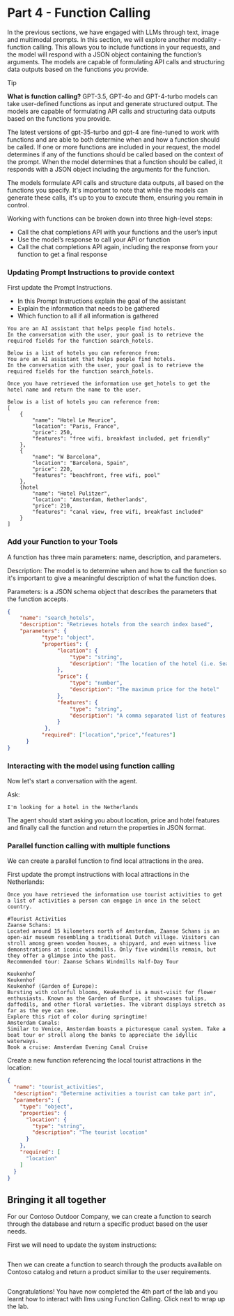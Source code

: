 # Part 4 - Function Calling

In the previous sections, we have engaged with LLMs through text, image and multimodal prompts. In this section, we will explore another modality - function calling. This allows you to include functions in your requests, and the model will respond with a JSON object containing the function’s arguments. The models are capable of formulating API calls and structuring data outputs based on the functions you provide.

> [!TIP]
> **What is function calling?** GPT-3.5, GPT-4o and GPT-4-turbo models can take user-defined functions as input and generate structured output. The models are capable of formulating API calls and structuring data outputs based on the functions you provide.

The latest versions of gpt-35-turbo and gpt-4 are fine-tuned to work with functions and are able to both determine when and how a function should be called. If one or more functions are included in your request, the model determines if any of the functions should be called based on the context of the prompt. When the model determines that a function should be called, it responds with a JSON object including the arguments for the function.

The models formulate API calls and structure data outputs, all based on the functions you specify. It's important to note that while the models can generate these calls, it's up to you to execute them, ensuring you remain in control.

Working with functions can be broken down into three high-level steps:

- Call the chat completions API with your functions and the user’s input
- Use the model’s response to call your API or function
- Call the chat completions API again, including the response from your function to get a final response


### Updating Prompt Instructions to provide context

First update the Prompt Instructions. 
- In this Prompt Instructions explain the goal of the assistant
- Explain the information that needs to be gathered
- Which function to all if all information is gathered

```text title="Prompt Instructions"
You are an AI assistant that helps people find hotels. 
In the conversation with the user, your goal is to retrieve the required fields for the function search_hotels.
 
Below is a list of hotels you can reference from:
You are an AI assistant that helps people find hotels. 
In the conversation with the user, your goal is to retrieve the required fields for the function search_hotels.

Once you have retrieved the information use get_hotels to get the hotel name and return the name to the user.
 
Below is a list of hotels you can reference from:
[
    {
        "name": "Hotel Le Meurice",
        "location": "Paris, France",
        "price": 250,
        "features": "free wifi, breakfast included, pet friendly"
    },
    {
        "name": "W Barcelona",
        "location": "Barcelona, Spain",
        "price": 220,
        "features": "beachfront, free wifi, pool"
    },
    {hotel
        "name": "Hotel Pulitzer",
        "location": "Amsterdam, Netherlands",
        "price": 210,
        "features": "canal view, free wifi, breakfast included"
    }
]
```

### Add your Function to your Tools

A function has three main parameters: name, description, and parameters.

Description: The model is to determine when and how to call the function so it's important to give a meaningful description of what the function does.

Parameters: is a JSON schema object that describes the parameters that the function accepts.


```json title="Tools"
{
    "name": "search_hotels",
    "description": "Retrieves hotels from the search index based",
    "parameters": {
           "type": "object",             
           "properties": {
                "location": {
                    "type": "string",
                    "description": "The location of the hotel (i.e. Seattle, WA)"
                },
                "price": {
                    "type": "number",
                    "description": "The maximum price for the hotel"
                },
                "features": {
                    "type": "string",
                    "description": "A comma separated list of features (i.e. beachfront, free wifi, etc.)"
                }
            },
           "required": ["location","price","features"]
      }
}
```

### Interacting with the model using function calling

Now let's start a conversation with the agent.

Ask:
```text title="User Message"
I'm looking for a hotel in the Netherlands
```

The agent should start asking you about location, price and hotel features and finally call the function and return the properties in JSON format. 

### Parallel function calling with multiple functions

We can create a parallel function to find local attractions in the area. 

First update the prompt instructions with local attractions in the Netherlands:

```
Once you have retrieved the information use tourist activities to get a list of activities a person can engage in once in the select country.
 
#Tourist Activities
Zaanse Schans:
Located around 15 kilometers north of Amsterdam, Zaanse Schans is an open-air museum resembling a traditional Dutch village. Visitors can stroll among green wooden houses, a shipyard, and even witness live demonstrations at iconic windmills. Only five windmills remain, but they offer a glimpse into the past.
Recommended tour: Zaanse Schans Windmills Half-Day Tour

Keukenhof
Keukenhof
Keukenhof (Garden of Europe):
Bursting with colorful blooms, Keukenhof is a must-visit for flower enthusiasts. Known as the Garden of Europe, it showcases tulips, daffodils, and other floral varieties. The vibrant displays stretch as far as the eye can see.
Explore this riot of color during springtime!
Amsterdam Canals:
Similar to Venice, Amsterdam boasts a picturesque canal system. Take a boat tour or stroll along the banks to appreciate the idyllic waterways.
Book a cruise: Amsterdam Evening Canal Cruise

```

Create a new function referencing the local tourist attractions in the location:

```json title="Tools"
{
  "name": "tourist_activities",
  "description": "Determine activities a tourist can take part in",
  "parameters": {
    "type": "object",
    "properties": {
      "location": {
        "type": "string",
        "description": "The tourist location"
      }
    },
    "required": [
      "location"
    ]
  }
}
```

## Bringing it all together

For our Contoso Outdoor Company, we can create a function to search through the database and return a specific product based on the user needs. 

First we will need to update the system instructions:

```
```

Then we can create a function to search through the products available on Contoso catalog and return a product similiar to the user requirements.

```
```

Congratulations! You have now completed the 4th part of the lab and you learnt how to interact with llms using Function Calling. Click next to wrap up the lab.
